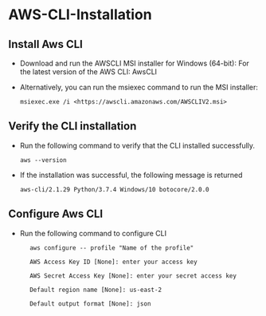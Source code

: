 # AWS-CLI-Installation

## Install Aws CLI

- Download and run the AWSCLI MSI installer for Windows (64-bit):
  For the latest version of the AWS CLI: AwsCLI
- Alternatively, you can run the msiexec command to run the MSI installer:
  
  `msiexec.exe /i <https://awscli.amazonaws.com/AWSCLIV2.msi>`

## Verify the CLI installation

- Run the following command to verify that the CLI installed successfully.
  
  `aws --version`
- If the installation was successful, the following message is returned
  
  `aws-cli/2.1.29 Python/3.7.4 Windows/10 botocore/2.0.0`

## Configure Aws CLI

- Run the following command to configure CLI
```
      aws configure -- profile "Name of the profile"
      
      AWS Access Key ID [None]: enter your access key
      
      AWS Secret Access Key [None]: enter your secret access key
      
      Default region name [None]: us-east-2
      
      Default output format [None]: json
```

